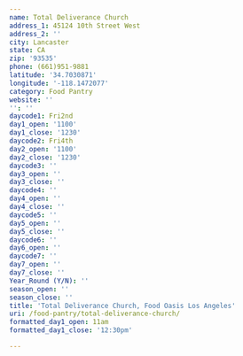 ```yaml
---
name: Total Deliverance Church
address_1: 45124 10th Street West
address_2: ''
city: Lancaster
state: CA
zip: '93535'
phone: (661)951-9881
latitude: '34.7030871'
longitude: '-118.1472077'
category: Food Pantry
website: ''
'': ''
daycode1: Fri2nd
day1_open: '1100'
day1_close: '1230'
daycode2: Fri4th
day2_open: '1100'
day2_close: '1230'
daycode3: ''
day3_open: ''
day3_close: ''
daycode4: ''
day4_open: ''
day4_close: ''
daycode5: ''
day5_open: ''
day5_close: ''
daycode6: ''
day6_open: ''
daycode7: ''
day7_open: ''
day7_close: ''
Year_Round (Y/N): ''
season_open: ''
season_close: ''
title: 'Total Deliverance Church, Food Oasis Los Angeles'
uri: /food-pantry/total-deliverance-church/
formatted_day1_open: 11am
formatted_day1_close: '12:30pm'

---
```

